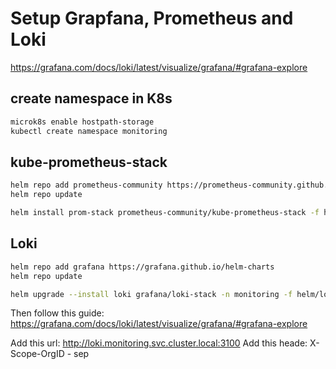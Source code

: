# Setup Grapfana, Prometheus and Loki

https://grafana.com/docs/loki/latest/visualize/grafana/#grafana-explore

## create namespace in K8s

```bash
microk8s enable hostpath-storage
kubectl create namespace monitoring
```

## kube-prometheus-stack

```bash
helm repo add prometheus-community https://prometheus-community.github.io/helm-charts
helm repo update

helm install prom-stack prometheus-community/kube-prometheus-stack -f helm/prom-values.yml -n monitoring
```

## Loki

```bash
helm repo add grafana https://grafana.github.io/helm-charts
helm repo update

helm upgrade --install loki grafana/loki-stack -n monitoring -f helm/loki-values.yml
```

Then follow this guide: https://grafana.com/docs/loki/latest/visualize/grafana/#grafana-explore

Add this url: http://loki.monitoring.svc.cluster.local:3100
Add this heade: X-Scope-OrgID - sep